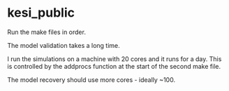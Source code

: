 # kesi_public

Run the make files in order.

The model validation takes a long time.

I run the simulations on a machine with 20 cores and it runs for a day. This is controlled by the addprocs function at the start of the second make file.

The model recovery should use more cores - ideally ~100. 
